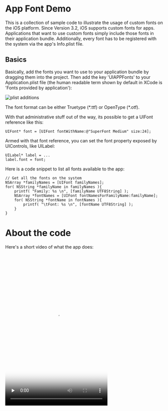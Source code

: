 App Font Demo
============= 

This is a collection of sample code to illustrate the usage of custom fonts on the iOS platform. Since Version 3.2, iOS supports custom fonts for apps. Applications that want to use custom fonts simply include those fonts in their application bundle. Additionally, every font has to be registered with the system via the app's Info.plist file.

Basics
------

Basically, add the fonts you want to use to your application bundle by dragging them into the project. Then add the key 'UIAPPFonts' to your Application.plist file (the human readable term shown by default in XCode is 'Fonts provided by application'):

![plist additions](./raw/master/img/plist.png)

The font format can be either Truetype (\*.ttf) or OpenType (\*.otf).

With that administrative stuff out of the way, its possible to get a UIFont reference like this:

    UIFont* font = [UIFont fontWithName:@"SuperFont Medium" size:24];

Armed with that font reference, you can set the font property exposed by UIControls, like UILabel:

    UILabel* label = ...
    label.font = font;
    
Here is a code snippet to list all fonts available to the app:

    // Get all the fonts on the system
    NSArray *familyNames = [UIFont familyNames];
    for( NSString *familyName in familyNames ){
    	printf( "Family: %s \n", [familyName UTF8String] );
    	NSArray *fontNames = [UIFont fontNamesForFamilyName:familyName];
    	for( NSString *fontName in fontNames ){
    		printf( "\tFont: %s \n", [fontName UTF8String] );
    	}
    }


About the code
==============

Here's a short video of what the app does:

<video src="./raw/master/img/AppFontsMovie.m4v" controls="1" preload="none" width="326" height="484" poster="./raw/master/img/poster.png">
  
Navigation controller and navigation bar
----------------------------------------

You may have noticed that the font used on the navigation bar at the top (title and back button) are set in a custom font. The iOS API does not make it particularly easy to change some aspects of the standard controls, consequently there is some not-so-obvious technique at work here. I have implemented the gist of it in the UIViewController category.

![Navigation bar](./raw/master/img/navigationbar.png)

For the navigation bar title, there is a custom view (a UILabel) created where we can set the font easily. That view is set as the title view of the navigation item, replacing the default one. Also some hadows are set to mimic the original a bit.

    UILabel* label = [[UILabel alloc] initWithFrame:self.navigationController.navigationBar.frame];
    label.font = ...
    self.navigationItem.titleView = label;
    [label release];

The back button is a little trickier, since there is no way to access the font properties of the default back button. The solution is to create a custom button with the commonly know background where we can actually set the font parameters. Not very elegant because of the background image we have to supply (in normal and highlighted incarnations, normal and retina resolutions), but hey. The button background images are actually stretchable images (read up on stretchable images [here](http://developer.apple.com/library/ios/#documentation/uikit/reference/UIImage_Class/Reference/Reference.html#//apple_ref/occ/instm/UIImage/stretchableImageWithLeftCapWidth:topCapHeight:)).

The actual size of the back button is dynamic, depending on the button text. We measuree the text dimensions with

    CGSize size = [title sizeWithFont:font];

and set the button frame accordingly, adding a few pixels to cater for left and right spacing. To prevent the title text from sitting dead left over the button image, we add 10 pixels to the left edge inset:

    button.titleEdgeInsets = UIEdgeInsetsMake(0, 10, 0, 0);

Onbe last problem with the back button is the actual button action,. we call a simple method backTo: (which is also located in the view controller category)

    [button addTarget:self action:@selector(backTo) forControlEvents:UIControlEventTouchUpInside]; 

All of this is actually encapsulated in the aforementioned UIViewController category, so its sufficient to import the category and call setupNavigationItemFont in some strategic place (viewDidLoad seems like a good fit). This does all the necessary steps to set up the title label and the back button with a custom font. Managing additional buttons in the navigation bar is left as a exercise.

    - (void)viewDidLoad {
      [super viewDidLoad];
      [self setupNavigationItemFont];
    }

Buttons
-------

UIButton with its rounded and custom incarnations is pretty straightforward, the font property is properly exposed.

    self.defaultButton.titleLabel.font = [UIFont fontWithName:@"SeroOT-Medium" size:18];
    
![UIButtons](./raw/master/img/buttons.png)

For a UISegmentedControl, things are a bit more involved. No font property is exposed from the class. The (admittedly crude) way to force usage of custom fonts is to render the text into an offscreen image and set the image property of the segment.

![UIButtons](./raw/master/img/segmented_control.png)

    UIFont*		font	= [UIFont fontWithName:@"SeroOT-Medium" size:14];
    for (NSInteger i=0; i<self.segmentedControl.numberOfSegments; i++) {
      NSString*	text = [self.segmentedControl titleForSegmentAtIndex:i];
      // get the size of the title string
      CGSize		size	= [text sizeWithFont:font];
      // Rendering context, call with options and set scale to 0.0 to work with retina displays
      UIGraphicsBeginImageContextWithOptions(size, NO, 0.0);
      CGContextRef context = UIGraphicsGetCurrentContext();    
      // Set colors
      CGContextSetFillColorWithColor(context, [[UIColor whiteColor] CGColor]);
      // Set shadow
      CGContextSetShadow(context, CGSizeMake(0, -1.0), 1);
      // Render
      [text drawInRect:CGRectMake(0, 0, size.width, size.height) withFont:font];
      // Create image and release context
      UIImage* image = UIGraphicsGetImageFromCurrentImageContext();
      UIGraphicsEndImageContext();
      [self.segmentedControl setImage:image forSegmentAtIndex:i];
    }


Text views
----------

Text views are, like buttons, very straight forward. The font property is directly exposed in the API.

    self.label.font = [UIFont fontWithName:@"SeroOT-Medium" size:18];
    self.textField.font = [UIFont fontWithName:@"SeroOT-Medium" size:14];
    self.textView.font = [UIFont fontWithName:@"SeroOT-Medium" size:14];

![UIButtons](./raw/master/img/text_views.png)

Layers
------

Drawing text into layers is preferrably done with the CATextLayer class. Layers uses the CoreGraphics API to draw, so we have to deal with a CGFontRef instead of UIFont. To get a CGFontRef for your Custom font, use this function:

    textLayer.font = CGFontCreateWithFontName((CFStringRef)@"SeroOT-Medium");

Note that unoike UIFont, CGFont does not carry the font size (consequently, UIFont and CGFontRef are not toll free bridged). Set the font size like this:

    textLayer.fontSize = 24.0;

To make sure that the text is drawn in high resolution on retina displays, set the layer's content scale as well:

    textLayer.contentsScale = [[UIScreen mainScreen] scale];
   
Make sure the layer's size is large enough to fit the text and set the truncationMode and wrapped properties to you liking.

On a side note, CATextLayer can take regular NSStrings on its string property but also NSAttributedStrings which does open some interesting ways of controlling the text rendering. It is the only way to control line spacing or render multi colored strings. Unfortunately, there is (as of iOS 4.3) no way to easily create  NSAttributedStrings (on the Mac the situation is considerably better). One way is to create a CFMutableAttributedStringRef, set it up to your liking and simply cast it to an NSAttributedString. This works because CFAttributedStringRef/NSAttributedString are of the toll-free bridged variety.

An interesting twist on that method is the venerable [NSAttributedString-Additions-for-HTML](https://github.com/Cocoanetics/NSAttributedString-Additions-for-HTML) project. It is an implementation of the OSX API calls to create NSAttributedStrings from HTML code.


Web view
--------

Not really part of the Cocoa Touch API, but its good to know that UIWebView supports the @font-face style definitions. To change the font for the h1 tag, put something like this into your style definitions:

    @font-face {
      font-family: "SeroOT-Medium";
      src: url(SeroOT-Medium.otf) format("opentype");
    }
    h1 {
      font-family: SeroOT-Medium;
    }

List of available fonts
-----------------------

Iterating through the list of all available fonts is easy:

    NSArray *familyNames = [UIFont familyNames];
    for( NSString *familyName in familyNames ){
      NSArray *fontNames = [UIFont fontNamesForFamilyName:familyName];
      for( NSString *fontName in fontNames ){
        NSLog("family: %@ font: %@", familyName, fontName);
      }
    }

How to get fonts
----------------

Fonts can be found all over the web, but be aware that licensing terms for professional typefaces often forbid embedding them into them apps. Shameless plug: For the best selection of fonts _IN THE WORLD_, head over to [FontShop](http://www.fontshop.com/).

